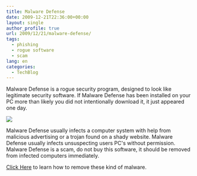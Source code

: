 ```yaml
---
title: Malware Defense
date: 2009-12-21T22:36:00+00:00
layout: single
author_profile: true
url: 2009/12/21/malware-defense/
tags:
  - phishing
  - rogue software
  - scam
lang: en
categories: 
  - TechBlog
---
```

Malware Defense is a rogue security program, designed to look like legitimate security software. If Malware Defense has been installed on your PC more than likely you did not intentionally download it, it just appeared one day.

[![](http://2.bp.blogspot.com/_vaUVXcmC3OI/Sy_w37ERWUI/AAAAAAAAAcY/oAXTYFpB7Mg/s400/MalwareDefense_GUI..jpg)](http://2.bp.blogspot.com/_vaUVXcmC3OI/Sy_w37ERWUI/AAAAAAAAAcY/oAXTYFpB7Mg/s1600-h/MalwareDefense_GUI..jpg)

Malware Defense usually infects a computer system with help from malicious advertising or a trojan found on a shady website. Malware Defense usually infects unsuspecting users PC's without permission. Malware Defense is a scam, do not buy this software, it should be removed from infected computers immediately.

[Click Here](/2011/01/02/malware-removal-guide-for-Windows/) to learn how to remove these kind of malware.
